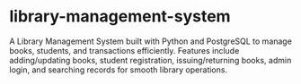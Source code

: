 # library-management-system
A Library Management System built with Python and PostgreSQL to manage books, students, and transactions efficiently. Features include adding/updating books, student registration, issuing/returning books, admin login, and searching records for smooth library operations.
